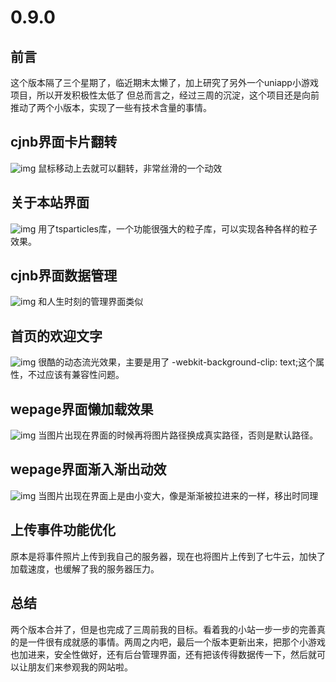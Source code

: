 # 0.9.0
## 前言
这个版本隔了三个星期了，临近期末太懒了，加上研究了另外一个uniapp小游戏项目，所以开发积极性太低了
但总而言之，经过三周的沉淀，这个项目还是向前推动了两个小版本，实现了一些有技术含量的事情。
## cjnb界面卡片翻转
![img](http://abc.cjnb.site/blog/myrecord/%E5%B1%8F%E5%B9%95%E6%88%AA%E5%9B%BE%202024-12-15%20224901.png)
鼠标移动上去就可以翻转，非常丝滑的一个动效
## 关于本站界面
![img](http://abc.cjnb.site/blog/myrecord/%E5%B1%8F%E5%B9%95%E6%88%AA%E5%9B%BE%202024-12-15%20225515.png)
用了tsparticles库，一个功能很强大的粒子库，可以实现各种各样的粒子效果。
## cjnb界面数据管理
![img](http://abc.cjnb.site/blog/myrecord/%E5%B1%8F%E5%B9%95%E6%88%AA%E5%9B%BE%202024-12-15%20225819.png)
和人生时刻的管理界面类似
## 首页的欢迎文字
![img](http://abc.cjnb.site/blog/myrecord/%E5%B1%8F%E5%B9%95%E6%88%AA%E5%9B%BE%202024-12-15%20225952.png)
很酷的动态流光效果，主要是用了 -webkit-background-clip: text;这个属性，不过应该有兼容性问题。
## wepage界面懒加载效果
![img](http://abc.cjnb.site/blog/myrecord/%E5%B1%8F%E5%B9%95%E6%88%AA%E5%9B%BE%202024-12-15%20230259.png)
当图片出现在界面的时候再将图片路径换成真实路径，否则是默认路径。
## wepage界面渐入渐出动效
![img](http://abc.cjnb.site/blog/myrecord/%E5%B1%8F%E5%B9%95%E6%88%AA%E5%9B%BE%202024-12-15%20230534.png)
当图片出现在界面上是由小变大，像是渐渐被拉进来的一样，移出时同理
## 上传事件功能优化
原本是将事件照片上传到我自己的服务器，现在也将图片上传到了七牛云，加快了加载速度，也缓解了我的服务器压力。
## 总结 
两个版本合并了，但是也完成了三周前我的目标。看着我的小站一步一步的完善真的是一件很有成就感的事情。两周之内吧，最后一个版本更新出来，把那个小游戏也加进来，安全性做好，还有后台管理界面，还有把该传得数据传一下，然后就可以让朋友们来参观我的网站啦。

